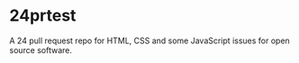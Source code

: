 # 24prtest
A 24 pull request repo for HTML, CSS and some JavaScript issues for open source software.
